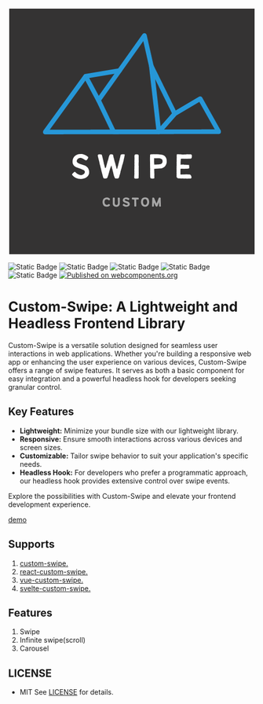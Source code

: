 <p align="center"><img src="./swipe.png"title="custom_swipe_logo" alt="swipe_logo" />
</p>
<p algin="center">

![Static Badge](https://img.shields.io/badge/React-gray?logo=react) ![Static Badge](https://img.shields.io/badge/Vue-gray?logo=vue.js) ![Static Badge](https://img.shields.io/badge/TypeScript-gray?logo=typescript) ![Static Badge](https://img.shields.io/badge/JavaScript-gray?logo=javascript) ![Static Badge](https://img.shields.io/badge/svelte-gray?logo=svelte) 
[![Published on webcomponents.org](https://img.shields.io/badge/webcomponents.org-published-blue.svg)](https://www.webcomponents.org/element/owner/my-element)


</p>

# Custom-Swipe: A Lightweight and Headless Frontend Library

Custom-Swipe is a versatile solution designed for seamless user interactions in web applications. Whether you're building a responsive web app or enhancing the user experience on various devices, Custom-Swipe offers a range of swipe features. It serves as both a basic component for easy integration and a powerful headless hook for developers seeking granular control.

## Key Features

- **Lightweight:** Minimize your bundle size with our lightweight library.
- **Responsive:** Ensure smooth interactions across various devices and screen sizes.
- **Customizable:** Tailor swipe behavior to suit your application's specific needs.
- **Headless Hook:** For developers who prefer a programmatic approach, our headless hook provides extensive control over swipe events.

Explore the possibilities with Custom-Swipe and elevate your frontend development experience.

[demo](https://yoonjonglyu.github.io/custom-swipe/)

## Supports

1. [custom-swipe.](https://github.com/yoonjonglyu/custom-swipe/tree/main/packages/custom-swipe)
2. [react-custom-swipe.](https://github.com/yoonjonglyu/custom-swipe/tree/main/packages/react-custom-swipe)
3. [vue-custom-swipe.](https://github.com/yoonjonglyu/custom-swipe/tree/main/packages/vue-custom-swipe)
4. [svelte-custom-swipe.](https://github.com/yoonjonglyu/custom-swipe/tree/main/packages/svelte-custom-swipe)


## Features

1. Swipe
2. Infinite swipe(scroll)
3. Carousel

## LICENSE

- MIT
  See [LICENSE](LICENSE) for details.
